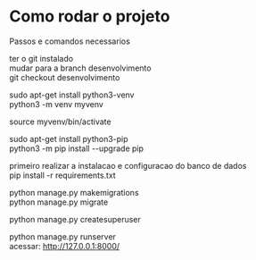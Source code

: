 # Como rodar o projeto

Passos e comandos necessarios

ter o git instalado  
mudar para a branch desenvolvimento  
git checkout desenvolvimento  


sudo apt-get install python3-venv  
python3 -m venv myvenv  

source myvenv/bin/activate  


sudo apt-get install python3-pip  
python3 -m pip install --upgrade pip  


primeiro realizar a instalacao  e configuracao do banco de dados  
pip install -r requirements.txt  

python manage.py makemigrations  
python manage.py migrate  

python manage.py createsuperuser  

python manage.py runserver  
acessar: http://127.0.0.1:8000/  